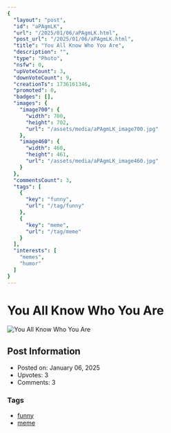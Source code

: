 ```yaml
---
{
  "layout": "post",
  "id": "aPAgmLK",
  "url": "/2025/01/06/aPAgmLK.html",
  "post_url": "/2025/01/06/aPAgmLK.html",
  "title": "You All Know Who You Are",
  "description": "",
  "type": "Photo",
  "nsfw": 0,
  "upVoteCount": 3,
  "downVoteCount": 9,
  "creationTs": 1736161346,
  "promoted": 0,
  "badges": [],
  "images": {
    "image700": {
      "width": 700,
      "height": 702,
      "url": "/assets/media/aPAgmLK_image700.jpg"
    },
    "image460": {
      "width": 460,
      "height": 461,
      "url": "/assets/media/aPAgmLK_image460.jpg"
    }
  },
  "commentsCount": 3,
  "tags": [
    {
      "key": "funny",
      "url": "/tag/funny"
    },
    {
      "key": "meme",
      "url": "/tag/meme"
    }
  ],
  "interests": [
    "memes",
    "humor"
  ]
}
---
```


# You All Know Who You Are

![You All Know Who You Are](/assets/media/aPAgmLK_image700.jpg)

## Post Information

- Posted on: January 06, 2025
- Upvotes: 3
- Comments: 3

### Tags

- [funny](/tag/funny)
- [meme](/tag/meme)
